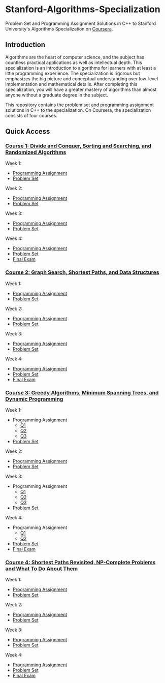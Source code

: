 # Stanford-Algorithms-Specialization
Problem Set and Programming Assignment Solutions in C++ to Stanford University's Algorithms Specialization on [Coursera](https://www.coursera.org/specializations/algorithms).

## Introduction
Algorithms are the heart of computer science, and the subject has countless practical applications as well as intellectual depth. This specialization is an introduction to algorithms for learners with at least a little programming experience. The specialization is rigorous but emphasizes the big picture and conceptual understanding over low-level implementation and mathematical details. After completing this specialization, you will have a greater mastery of algorithms than almost anyone without a graduate degree in the subject.

This repository contains the problem set and programming assignment solutions in C++ to the specialization. On Coursera, the specialization consists of four courses.

## Quick Access
### [Course 1: Divide and Conquer, Sorting and Searching, and Randomized Algorithms](https://github.com/Nzarite/Algorithms_Specialization/tree/main/Course%201)

Week 1:
* [Programming Assignment](https://github.com/Nzarite/Algorithms_Specialization/blob/main/Course%201/Week%201/assignment1.cpp)
* [Problem Set](https://github.com/Nzarite/Algorithms_Specialization/blob/main/Course%201/Week%201/Problem%20Set%201.png)
<!-- * [Problem Set (hide answers)](https://github.com/Nzarite/Algorithms_Specialization/blob/main/Course%201/Week%201/problemset1hideanswers.png) -->

Week 2:
* [Programming Assignment](https://github.com/Nzarite/Algorithms_Specialization/blob/main/Course%201/Week%202/assignment2.cpp)
* [Problem Set](https://github.com/Nzarite/Algorithms_Specialization/blob/main/Course%201/Week%202/Problem%20Set%202.png)
<!-- * [Problem Set (hide answers)](https://github.com/Nzarite/Algorithms_Specialization/blob/main/Course%201/Week%202/problemset2hideanswers.png) -->

Week 3:
* [Programming Assignment](https://github.com/Nzarite/Algorithms_Specialization/blob/main/Course%201/Week%203/assignment3.cpp)
* [Problem Set](https://github.com/Nzarite/Algorithms_Specialization/blob/main/Course%201/Week%203/Problem%20Set%203.png)
<!-- * [Problem Set (hide answers)](https://github.com/Nzarite/Algorithms_Specialization/blob/main/Course%201/Week%203/problemset3hideanswers.png) -->

Week 4:
* [Programming Assignment](https://github.com/Nzarite/Algorithms_Specialization/blob/main/Course%201/Week%204/assignment4.cpp)
* [Problem Set](https://github.com/Nzarite/Algorithms_Specialization/blob/main/Course%201/Week%204/Problem%20Set%204.png)
* [Final Exam](https://github.com/Nzarite/Algorithms_Specialization/blob/main/Course%201/Week%204/Final%20Exam.png)
<!-- * [Problem Set (hide answers)](https://github.com/Nzarite/Algorithms_Specialization/blob/main/Course%201/Week%204/problemset4hideanswers.png) -->
<!-- * [Final Exam (hide answers)](https://github.com/Nzarite/Algorithms_Specialization/blob/main/Course%201/Week%204/finalexamhideanswers.png) -->

### [Course 2: Graph Search, Shortest Paths, and Data Structures](https://github.com/Nzarite/Algorithms_Specialization/tree/main/Course%202)

Week 1:
* [Programming Assignment](https://github.com/Nzarite/Algorithms_Specialization/blob/main/Course%202/Week%201/assignment1.cpp)
* [Problem Set](https://github.com/Nzarite/Algorithms_Specialization/blob/main/Course%202/Week%201/Problem%20Set%201.png)

Week 2:
* [Programming Assignment](https://github.com/Nzarite/Algorithms_Specialization/blob/main/Course%202/Week%202/assignment2.cpp)
* [Problem Set](https://github.com/Nzarite/Algorithms_Specialization/blob/main/Course%202/Week%202/Problem%20Set%202.png)

Week 3:
* [Programming Assignment](https://github.com/Nzarite/Algorithms_Specialization/blob/main/Course%202/Week%203/assignment3.cpp)
* [Problem Set](https://github.com/Nzarite/Algorithms_Specialization/blob/main/Course%202/Week%203/Problem%20Set%203.png)

Week 4:
* [Programming Assignment](https://github.com/Nzarite/Algorithms_Specialization/blob/main/Course%202/Week%204/assignment4.cpp)
* [Problem Set](https://github.com/Nzarite/Algorithms_Specialization/blob/main/Course%202/Week%204/Problem%20Set%204.png)
* [Final Exam](https://github.com/Nzarite/Algorithms_Specialization/blob/main/Course%202/Week%204/Final%20Exam.png)

### [Course 3: Greedy Algorithms, Minimum Spanning Trees, and Dynamic Programming](https://github.com/Nzarite/Algorithms_Specialization/tree/main/Course%203/Week%201)

Week 1:
* Programming Assignment
    * [Q1](https://github.com/Nzarite/Algorithms_Specialization/blob/main/Course%203/Week%201/assignment1_q1.cpp)
    * [Q2](https://github.com/Nzarite/Algorithms_Specialization/blob/main/Course%203/Week%201/assignment1_q2.cpp)
    * [Q3](https://github.com/Nzarite/Algorithms_Specialization/blob/main/Course%203/Week%201/assignment1_q3.cpp)
* [Problem Set](https://github.com/Nzarite/Algorithms_Specialization/blob/main/Course%203/Week%201/Problem%20Set%201.png)

Week 2:
* [Programming Assignment](https://github.com/Nzarite/Algorithms_Specialization/blob/main/Course%203/Week%202/assignment2_q1.cpp)
* [Problem Set](https://github.com/Nzarite/Algorithms_Specialization/blob/main/Course%203/Week%202/Problem%20Set%202.png)

Week 3:
* Programming Assignment
    * [Q1](https://github.com/Nzarite/Algorithms_Specialization/blob/main/Course%203/Week%203/assignment3_q1q2.cpp)
    * [Q2](https://github.com/Nzarite/Algorithms_Specialization/blob/main/Course%203/Week%203/assignment3_q1q2.cpp)
    * [Q3](https://github.com/Nzarite/Algorithms_Specialization/blob/main/Course%203/Week%203/assignment3_q3.cpp)
* [Problem Set](https://github.com/Nzarite/Algorithms_Specialization/blob/main/Course%203/Week%203/Problem%20Set%203.png)

Week 4:
* Programming Assignment
    * [Q1](https://github.com/Nzarite/Algorithms_Specialization/blob/main/Course%203/Week%204/assignment4_q1.cpp)
    * [Q2](https://github.com/Nzarite/Algorithms_Specialization/blob/main/Course%203/Week%204/assignment4_q2.cpp)
* [Problem Set](https://github.com/Nzarite/Algorithms_Specialization/blob/main/Course%203/Week%204/Problem%20Set%204.png)
* [Final Exam](https://github.com/Nzarite/Algorithms_Specialization/blob/main/Course%203/Week%204/Final%20Exam.png)

### [Course 4: Shortest Paths Revisited, NP-Complete Problems and What To Do About Them](https://github.com/Nzarite/Algorithms_Specialization/tree/main/Course%204)

Week 1:
* [Programming Assignment](https://github.com/Nzarite/Algorithms_Specialization/blob/main/Course%204/Week%201/assignment1.cpp)
* [Problem Set](https://github.com/Nzarite/Algorithms_Specialization/blob/main/Course%204/Week%201/Problem%20Set%201.png)

Week 2:
* [Programming Assignment](https://github.com/Nzarite/Algorithms_Specialization/blob/main/Course%204/Week%202/assignment2.cpp)
* [Problem Set](https://github.com/Nzarite/Algorithms_Specialization/blob/main/Course%204/Week%202/Problem%20Set%202.png)

Week 3:
* [Programming Assignment](https://github.com/Nzarite/Algorithms_Specialization/blob/main/Course%204/Week%203/assignment3.cpp)
* [Problem Set](https://github.com/Nzarite/Algorithms_Specialization/blob/main/Course%204/Week%203/Problem%20Set%203.png)

Week 4:
* [Programming Assignment](https://github.com/Nzarite/Algorithms_Specialization/blob/main/Course%204/Week%204/assignment4.cpp)
* [Problem Set](https://github.com/Nzarite/Algorithms_Specialization/blob/main/Course%204/Week%204/Problem%20Set%204.png)
* [Final Exam](https://github.com/Nzarite/Algorithms_Specialization/blob/main/Course%204/Week%204/Final%20Exam.png)
